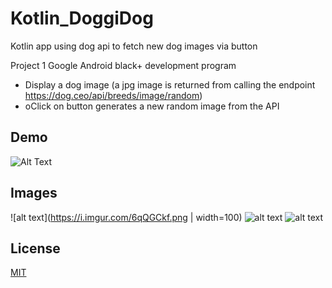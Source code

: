 # Kotlin_DoggiDog
Kotlin app using dog api to fetch new dog images via button

Project 1 Google Android black+ development program

- Display a dog image (a jpg image is returned from calling the endpoint https://dog.ceo/api/breeds/image/random)
- oClick on button generates a new random image from the API


## Demo
![Alt Text](https://media4.giphy.com/media/Zo4HQgsIhdUL4j3MI5/giphy.gif?cid=790b761134332d2948681e9c67f559e19ddd4834a53d7089&rid=giphy.gif&ct=g)

## Images
![alt text](https://i.imgur.com/6qQGCkf.png | width=100)
![alt text](https://i.imgur.com/MAdnaz6.png)
![alt text](https://i.imgur.com/newqJza.png)


## License
[MIT](https://choosealicense.com/licenses/mit/)

